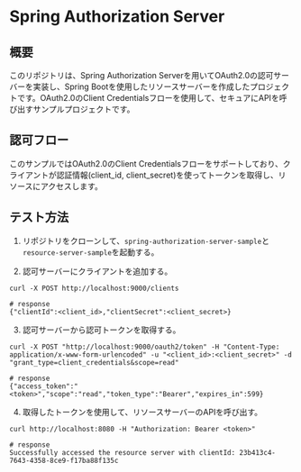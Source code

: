 # Spring Authorization Server
## 概要
このリポジトリは、Spring Authorization Serverを用いてOAuth2.0の認可サーバーを実装し、Spring Bootを使用したリソースサーバーを作成したプロジェクトです。OAuth2.0のClient Credentialsフローを使用して、セキュアにAPIを呼び出すサンプルプロジェクトです。

## 認可フロー
このサンプルではOAuth2.0のClient Credentialsフローをサポートしており、クライアントが認証情報(client_id, client_secret)を使ってトークンを取得し、リソースにアクセスします。

## テスト方法
1. リポジトリをクローンして、`spring-authorization-server-sample`と`resource-server-sample`を起動する。


2. 認可サーバーにクライアントを追加する。
```
curl -X POST http://localhost:9000/clients

# response
{"clientId":<client_id>,"clientSecret":<client_secret>}
```

3. 認可サーバーから認可トークンを取得する。
```
curl -X POST "http://localhost:9000/oauth2/token" -H "Content-Type: application/x-www-form-urlencoded" -u "<client_id>:<client_secret>" -d "grant_type=client_credentials&scope=read"

# response
{"access_token":"<token>","scope":"read","token_type":"Bearer","expires_in":599}
```

4. 取得したトークンを使用して、リソースサーバーのAPIを呼び出す。
```
curl http://localhost:8080 -H "Authorization: Bearer <token>"

# response
Successfully accessed the resource server with clientId: 23b413c4-7643-4358-8ce9-f17ba88f135c
```